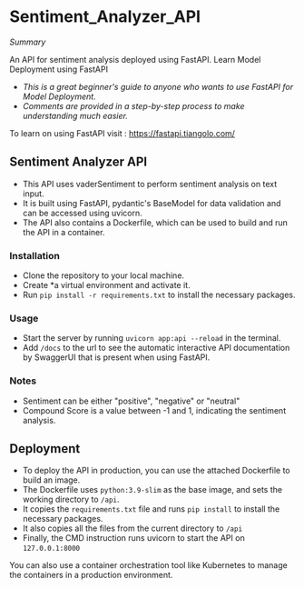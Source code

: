 # Sentiment_Analyzer_API
*Summary* 

An API for sentiment analysis deployed using FastAPI. 
Learn Model Deployment using FastAPI 

- *This is a great beginner's guide to anyone who wants to use FastAPI for Model Deployment.*
- *Comments are provided in a step-by-step process to make understanding much easier.*

To learn on using FastAPI visit : https://fastapi.tiangolo.com/

## Sentiment Analyzer API

- This API uses vaderSentiment to perform sentiment analysis on text input. 
- It is built using FastAPI, pydantic's BaseModel for data validation and can be accessed using uvicorn. 
- The API also contains a Dockerfile, which can be used to build and run the API in a container.

### Installation
- Clone the repository to your local machine.
- Create *a virtual environment and activate it.
- Run `pip install -r requirements.txt` to install the necessary packages.

### Usage
- Start the server by running `uvicorn app:api --reload` in the terminal.
- Add `/docs` to the url to see the automatic interactive API documentation by SwaggerUI that is present when using FastAPI.

### Notes
- Sentiment can be either "positive", "negative" or "neutral"
- Compound Score is a value between -1 and 1, indicating the sentiment analysis.

## Deployment
- To deploy the API in production, you can use the attached Dockerfile to build an image.
- The Dockerfile uses `python:3.9-slim` as the base image, and sets the working directory to `/api`.
- It copies the `requirements.txt` file and runs `pip install` to install the necessary packages.
- It also copies all the files from the current directory to `/api`
- Finally, the CMD instruction runs uvicorn to start the API on `127.0.0.1:8000`

You can also use a container orchestration tool like Kubernetes to manage the containers in a production environment.
